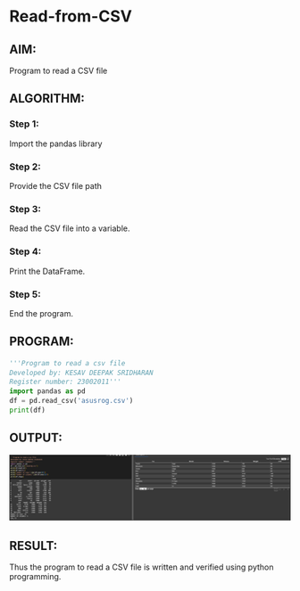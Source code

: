 # Read-from-CSV

## AIM:
Program to read a CSV file
## ALGORITHM:
### Step 1:
Import the pandas library
### Step 2:
Provide the CSV file path
### Step 3:
Read the CSV file into a variable.
### Step 4:
Print the DataFrame.
### Step 5:
End the program.
## PROGRAM:
```python
'''Program to read a csv file 
Developed by: KESAV DEEPAK SRIDHARAN
Register number: 23002011'''
import pandas as pd
df = pd.read_csv('asusrog.csv')
print(df)
```
## OUTPUT:
![output](out1.png)
## RESULT:
Thus the program to read a CSV file is written and verified using python programming.

